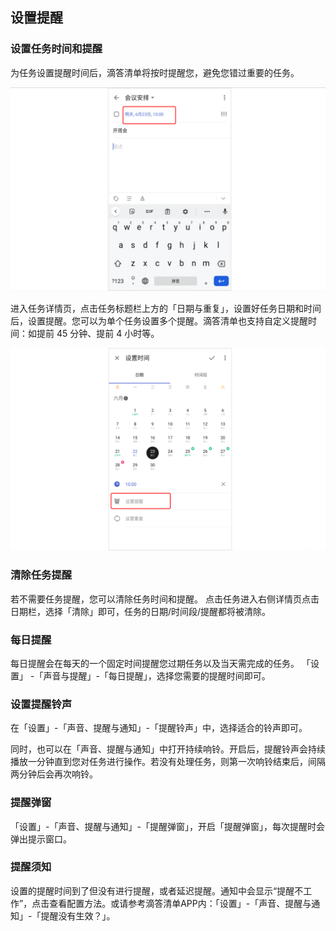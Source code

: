 ## 设置提醒

### 设置任务时间和提醒

为任务设置提醒时间后，滴答清单将按时提醒您，避免您错过重要的任务。

![](../../images/android/25.png)

进入任务详情页，点击任务标题栏上方的「日期与重复」，设置好任务日期和时间后，设置提醒。您可以为单个任务设置多个提醒。滴答清单也支持自定义提醒时间：如提前 45 分钟、提前 4 小时等。 

![](../../images/android/26.png)

### 清除任务提醒

若不需要任务提醒，您可以清除任务时间和提醒。 点击任务进入右侧详情页点击日期栏，选择「清除」即可，任务的日期/时间段/提醒都将被清除。

### 每日提醒

每日提醒会在每天的一个固定时间提醒您过期任务以及当天需完成的任务。 「设置」 -「声音与提醒」-「每日提醒」，选择您需要的提醒时间即可。

### 设置提醒铃声

在「设置」-「声音、提醒与通知」-「提醒铃声」中，选择适合的铃声即可。

同时，也可以在「声音、提醒与通知」中打开持续响铃。开启后，提醒铃声会持续播放一分钟直到您对任务进行操作。若没有处理任务，则第一次响铃结束后，间隔两分钟后会再次响铃。

### 提醒弹窗

「设置」-「声音、提醒与通知」-「提醒弹窗」，开启「提醒弹窗」，每次提醒时会弹出提示窗口。


### 提醒须知

设置的提醒时间到了但没有进行提醒，或者延迟提醒。通知中会显示“提醒不工作”，点击查看配置方法。或请参考滴答清单APP内：「设置」-「声音、提醒与通知」-「提醒没有生效？」。


